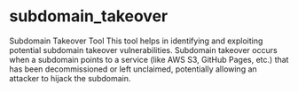 # subdomain_takeover
Subdomain Takeover Tool This tool helps in identifying and exploiting potential subdomain takeover vulnerabilities. Subdomain takeover occurs when a subdomain points to a service (like AWS S3, GitHub Pages, etc.) that has been decommissioned or left unclaimed, potentially allowing an attacker to hijack the subdomain.
